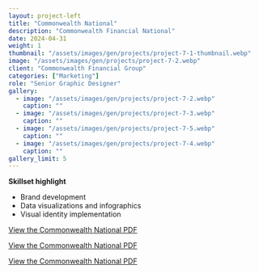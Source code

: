 ```yaml
---
layout: project-left
title: "Commonwealth National"
description: "Commonwealth Financial National"
date: 2024-04-31
weight: 1
thumbnail: "/assets/images/gen/projects/project-7-1-thumbnail.webp"
image: "/assets/images/gen/projects/project-7-2.webp"
client: "Commonwealth Financial Group"
categories: ["Marketing"]
role: "Senior Graphic Designer"
gallery:
  - image: "/assets/images/gen/projects/project-7-2.webp"
    caption: ""
  - image: "/assets/images/gen/projects/project-7-3.webp"
    caption: ""
  - image: "/assets/images/gen/projects/project-7-5.webp"
    caption: ""
  - image: "/assets/images/gen/projects/project-7-4.webp"
    caption: ""
gallery_limit: 5
---
```


<p class="list-heading"><strong>Skillset highlight</strong></p>
<ul class="list">
<li>Brand development</li>
<li>Data visualizations and infographics</li>
<li>Visual identity implementation</li>
</ul>

[View the Commonwealth National PDF](/portfolio/assets/pdf/National_1.pdf)

[View the Commonwealth National PDF](/portfolio/assets/pdf/National_2.pdf)

[View the Commonwealth National PDF](/portfolio/assets/pdf/National_Guidelines.pdf)
